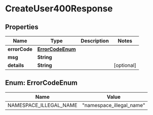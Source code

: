 

# CreateUser400Response


## Properties

| Name | Type | Description | Notes |
|------------ | ------------- | ------------- | -------------|
|**errorCode** | [**ErrorCodeEnum**](#ErrorCodeEnum) |  |  |
|**msg** | **String** |  |  |
|**details** | **String** |  |  [optional] |



## Enum: ErrorCodeEnum

| Name | Value |
|---- | -----|
| NAMESPACE_ILLEGAL_NAME | &quot;namespace_illegal_name&quot; |



